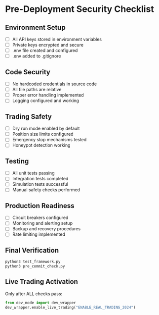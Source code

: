 # Pre-Deployment Security Checklist

## Environment Setup
- [ ] All API keys stored in environment variables
- [ ] Private keys encrypted and secure
- [ ] .env file created and configured
- [ ] .env added to .gitignore

## Code Security
- [ ] No hardcoded credentials in source code
- [ ] All file paths are relative
- [ ] Proper error handling implemented
- [ ] Logging configured and working

## Trading Safety
- [ ] Dry run mode enabled by default
- [ ] Position size limits configured
- [ ] Emergency stop mechanisms tested
- [ ] Honeypot detection working

## Testing
- [ ] All unit tests passing
- [ ] Integration tests completed
- [ ] Simulation tests successful
- [ ] Manual safety checks performed

## Production Readiness
- [ ] Circuit breakers configured
- [ ] Monitoring and alerting setup
- [ ] Backup and recovery procedures
- [ ] Rate limiting implemented

## Final Verification
```bash
python3 test_framework.py
python3 pre_commit_check.py
```

## Live Trading Activation
Only after ALL checks pass:
```python
from dev_mode import dev_wrapper
dev_wrapper.enable_live_trading("ENABLE_REAL_TRADING_2024")
```
